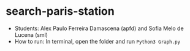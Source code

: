 # search-paris-station

- Students: Alex Paulo Ferreira Damascena (apfd) and Sofia Melo de Lucena (sml)
- How to run: In terminal, open the folder and run `Python3 Graph.py`
